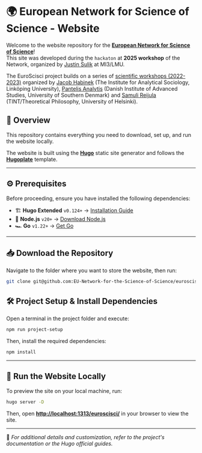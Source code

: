 # 🌍 European Network for Science of Science - Website  

Welcome to the website repository for the **[European Network for Science of Science](git@github.com:EU-Network-for-the-Science-of-Science/euroscisci.git)**!  
This site was developed during the `hackaton` at **2025 workshop** of the Network, organized by [Justin Sulik](http://justinsulik.com/) at MI3/LMU.

The EuroScisci project builds on a series of [scientific workshops (2022-2023)](https://blogs.helsinki.fi/computational-science-studies/) organized by [Jacob Habinek](https://www.jacobhabinek.net/) (The Institute for Analytical Sociology, Linköping University), [Pantelis Analytis](https://www.sdu.dk/en/forskning/forskningsenheder/samf/sod/simple-employee-list-sod/group-members/pantelis-analytis) (Danish Institute of Advanced Studies, University of Southern Denmark) and [Samuli Reijula](https://www.samulireijula.net/) (TINT/Theoretical Philosophy, University of Helsinki).

## 📌 Overview  
This repository contains everything you need to download, set up, and run the website locally.  

The website is built using the **[Hugo](https://gohugo.io/)** static site generator and follows the **[Hugoplate](https://github.com/zeon-studio/hugoplate)** template.  

---

## ⚙️ Prerequisites  
Before proceeding, ensure you have installed the following dependencies:  

- 🏗 **Hugo Extended** `v0.124+` → [Installation Guide](https://gohugo.io/installation/)  
- 🚀 **Node.js** `v20+` → [Download Node.js](https://nodejs.org/)  
- 🏎 **Go** `v1.22+` → [Get Go](https://go.dev/dl/)  

---

## 📥 Download the Repository  
Navigate to the folder where you want to store the website, then run:  

```bash
git clone git@github.com:EU-Network-for-the-Science-of-Science/euroscisci.git
```

## 🛠 Project Setup & Install Dependencies  
Open a terminal in the project folder and execute:  

```bash
npm run project-setup
```

Then, install the required dependencies:  

```bash
npm install
```

---

## 🚀 Run the Website Locally  
To preview the site on your local machine, run:  

```bash
hugo server -D
```

Then, open **[http://localhost:1313/euroscisci/](http://localhost:1313/euroscisci/)** in your browser to view the site.  

---

📢 *For additional details and customization, refer to the project's documentation or the Hugo official guides.*  
